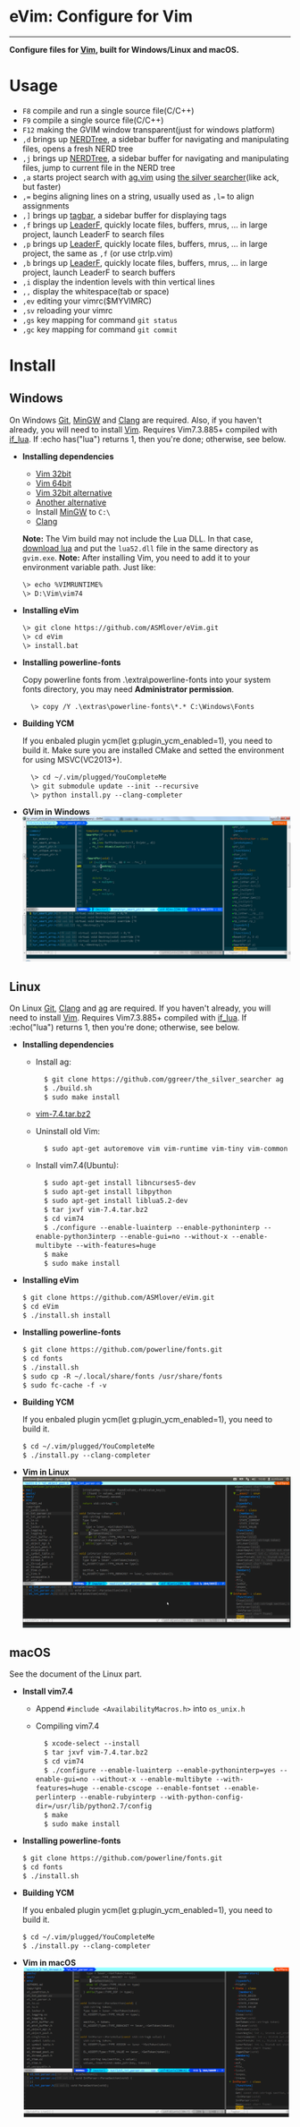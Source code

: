 # **eVim: Configure for Vim**
***

**Configure files for [Vim](https://github.com/vim/vim), built for Windows/Linux and macOS.**


# **Usage**
  * `F8` compile and run a single source file(C/C++)
  * `F9` compile a single source file(C/C++)
  * `F12` making the GVIM window transparent(just for windows platform)
  * `,d` brings up [NERDTree](https://github.com/scrooloose/nerdtree), a sidebar buffer for navigating and manipulating files, opens a fresh NERD tree
  * `,j` brings up [NERDTree](https://github.com/scrooloose/nerdtree), a sidebar buffer for navigating and manipulating files, jump to current file in the NERD tree
  * `,a` starts project search with [ag.vim](https://github.com/rking/ag.vim) using [the silver searcher](https://github.com/ggreer/the_silver_searcher)(like ack, but faster)
  * `,=` begins aligning lines on a string, usually used as `,l=` to align assignments
  * `,]` brings up [tagbar](https://github.com/majutsushi/tagbar), a sidebar buffer for displaying tags
  * `,f` brings up [LeaderF](https://github.com/Yggdroot/LeaderF), quickly locate files, buffers, mrus, ... in large project, launch LeaderF to search files
  * `,p` brings up [LeaderF](https://github.com/Yggdroot/LeaderF), quickly locate files, buffers, mrus, ... in large project, the same as `,f` (or use ctrlp.vim)
  * `,b` brings up [LeaderF](https://github.com/Yggdroot/LeaderF), quickly locate files, buffers, mrus, ... in large project, launch LeaderF to search buffers
  * `,i` display the indention levels with thin vertical lines
  * `,,` display the whitespace(tab or space)
  * `,ev` editing your vimrc($MYVIMRC)
  * `,sv` reloading your vimrc
  * `,gs` key mapping for command `git status`
  * `,gc` key mapping for command `git commit`


# **Install**
## **Windows**
  On Windows [Git](http://msysgit.github.io/), [MinGW](http://www.mingw.org/) and [Clang](http://www.llvm.org/) are required. Also, if you haven't already, you will need to install [Vim](http://www.vim.org/).
  Requires Vim7.3.885+ compiled with [if_lua](http://vimdoc.sourceforge.net/htmldoc/if_lua.html). If :echo has("lua") returns 1, then you're done; otherwise, see below.

  * **Installing dependencies**
    - [Vim 32bit](http://files.kaoriya.net/vim/2013/vim73-kaoriya-win32-20130706.zip)
    - [Vim 64bit](http://files.kaoriya.net/vim/2013/vim73-kaoriya-win64-20130706.zip)
    - [Vim 32bit alternative](https://tuxproject.de/projects/vim/)
    - [Another alternative](http://wyw.dcweb.cn/#download)
    - Install [MinGW](http://www.mingw.org/) to `C:\`
    - [Clang](http://www.llvm.org/)

    **Note:** The Vim build may not include the Lua DLL. In that case, [download lua](http://lua-users.org/wiki/LuaBinaries) and put the `lua52.dll` file in the same directory as `gvim.exe`.
    **Note:** After installing Vim, you need to add it to your environment variable path. Just like:

        \> echo %VIMRUNTIME%
        \> D:\Vim\vim74

  * **Installing eVim**

        \> git clone https://github.com/ASMlover/eVim.git
        \> cd eVim
        \> install.bat

  * **Installing powerline-fonts**

    Copy powerline fonts from .\extra\powerline-fonts into your system fonts directory, you may need **Administrator permission**.

          \> copy /Y .\extras\powerline-fonts\*.* C:\Windows\Fonts

  * **Building YCM**

    If you enbaled plugin ycm(let g:plugin_ycm_enabled=1), you need to build it. Make sure you are installed CMake and setted the environment for using MSVC(VC2013+).

          \> cd ~/.vim/plugged/YouCompleteMe
          \> git submodule update --init --recursive
          \> python install.py --clang-completer

  * **GVim in Windows**
    ![GVim in Windows](./extras/res/vim.windows.png "GVim in Windows")


## **Linux**
  On Linux [Git](http://git-scm.com/), [Clang](http://clang.llvm.org/) and [ag](https://github.com/ggreer/the_silver_searcher) are required. If you haven't already, you will need to install [Vim](http://www.vim.org/).
  Requires Vim7.3.885+ compiled with [if_lua](http://vimdoc.sourceforge.net/htmldoc/if_lua.html). If :echo("lua") returns 1, then you're done; otherwise, see below.

  * **Installing dependencies**
    - Install ag:

            $ git clone https://github.com/ggreer/the_silver_searcher ag
            $ ./build.sh
            $ sudo make install

    - [vim-7.4.tar.bz2](http://ftp.vim.org/pub/vim/unix/vim-7.4.tar.bz2)
    - Uninstall old Vim:

            $ sudo apt-get autoremove vim vim-runtime vim-tiny vim-common

    - Install vim7.4(Ubuntu):

            $ sudo apt-get install libncurses5-dev
            $ sudo apt-get install libpython
            $ sudo apt-get install liblua5.2-dev
            $ tar jxvf vim-7.4.tar.bz2
            $ cd vim74
            $ ./configure --enable-luainterp --enable-pythoninterp --enable-python3interp --enable-gui=no --without-x --enable-multibyte --with-features=huge
            $ make
            $ sudo make install

  * **Installing eVim**

        $ git clone https://github.com/ASMlover/eVim.git
        $ cd eVim
        $ ./install.sh install

  * **Installing powerline-fonts**

        $ git clone https://github.com/powerline/fonts.git
        $ cd fonts
        $ ./install.sh
        $ sudo cp -R ~/.local/share/fonts /usr/share/fonts
        $ sudo fc-cache -f -v

  * **Building YCM**

    If you enbaled plugin ycm(let g:plugin_ycm_enabled=1), you need to build it.

        $ cd ~/.vim/plugged/YouCompleteMe
        $ ./install.py --clang-completer

  * **Vim in Linux**
    ![Vim in Linux](./extras/res/vim.linux.png "Vim in Linux")


## **macOS**
  See the document of the Linux part.

  * **Install vim7.4**
    - Append `#include <AvailabilityMacros.h>` into `os_unix.h`
    - Compiling vim7.4

            $ xcode-select --install
            $ tar jxvf vim-7.4.tar.bz2
            $ cd vim74
            $ ./configure --enable-luainterp --enable-pythoninterp=yes --enable-gui=no --without-x --enable-multibyte --with-features=huge --enable-cscope --enable-fontset --enable-perlinterp --enable-rubyinterp --with-python-config-dir=/usr/lib/python2.7/config
            $ make
            $ sudo make install

  * **Installing powerline-fonts**

        $ git clone https://github.com/powerline/fonts.git
        $ cd fonts
        $ ./install.sh

  * **Building YCM**

    If you enbaled plugin ycm(let g:plugin_ycm_enabled=1), you need to build it.

        $ cd ~/.vim/plugged/YouCompleteMe
        $ ./install.py --clang-completer

  * **Vim in macOS**
    ![Vim in macOS](./extras/res/vim.darwin.png "Vim in macOS")
